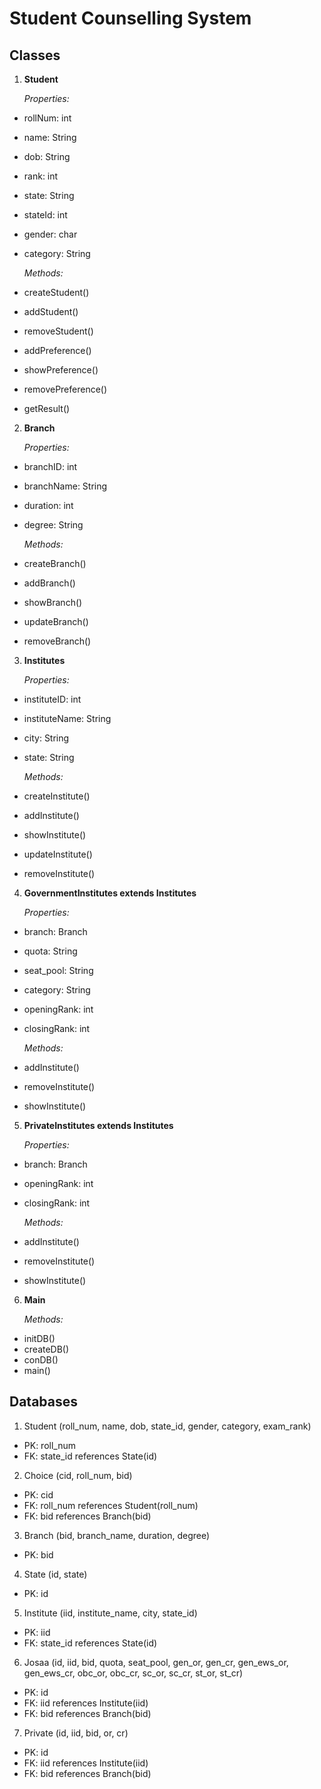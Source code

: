 # **Student Counselling System**

## Classes

1. **Student**

    *Properties:*
- rollNum: int
- name: String
- dob: String
- rank: int
- state: String
- stateId: int
- gender: char
- category: String

    *Methods:*
- createStudent()
- addStudent()
- removeStudent()
- addPreference()
- showPreference()
- removePreference()
- getResult()

2. **Branch**

    *Properties:*
- branchID: int
- branchName: String
- duration: int
- degree: String

    *Methods:*
- createBranch()
- addBranch()
- showBranch()
- updateBranch()
- removeBranch()

3. **Institutes**

    *Properties:*
- instituteID: int
- instituteName: String
- city: String
- state: String

    *Methods:*
- createInstitute()
- addInstitute()
- showInstitute()
- updateInstitute()
- removeInstitute()

4. **GovernmentInstitutes extends Institutes**

    *Properties:*
- branch: Branch
- quota: String
- seat_pool: String
- category: String
- openingRank: int
- closingRank: int

    *Methods:*
- addInstitute()
- removeInstitute()
- showInstitute()

5. **PrivateInstitutes extends Institutes**

    *Properties:*
- branch: Branch
- openingRank: int
- closingRank: int

    *Methods:*
- addInstitute()
- removeInstitute()
- showInstitute()

6. **Main**

    *Methods:*
- initDB()
- createDB()
- conDB()
- main()

## **Databases**

1. Student (roll_num, name, dob, state_id, gender, category, exam_rank)
- PK: roll_num
- FK: state_id references State(id)

2. Choice (cid, roll_num, bid)
- PK: cid
- FK: roll_num references Student(roll_num)
- FK: bid references Branch(bid)

3. Branch (bid, branch_name, duration, degree)
- PK: bid

4. State (id, state)
- PK: id

5. Institute (iid, institute_name, city, state_id)
- PK: iid
- FK: state_id references State(id)

6. Josaa (id, iid, bid, quota, seat_pool, gen_or, gen_cr, gen_ews_or, gen_ews_cr, obc_or, obc_cr, sc_or, sc_cr, st_or, st_cr)
- PK: id
- FK: iid references Institute(iid)
- FK: bid references Branch(bid)

7. Private (id, iid, bid, or, cr)
- PK: id
- FK: iid references Institute(iid)
- FK: bid references Branch(bid)